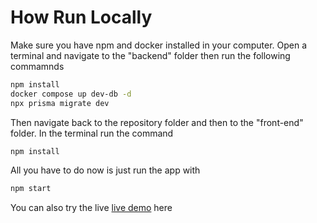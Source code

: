 # How Run Locally

Make sure you have npm and docker installed in your computer. Open a terminal and navigate to the "backend" folder then run the following commamnds

```sh
npm install
docker compose up dev-db -d
npx prisma migrate dev
```

Then navigate back to the repository folder and then to the "front-end" folder. In the terminal run the command

```sh
npm install
```

All you have to do now is just run the app with

```sh
npm start
```

You can also try the live [live demo](https://todo-list-orange.netlify.app/) here
